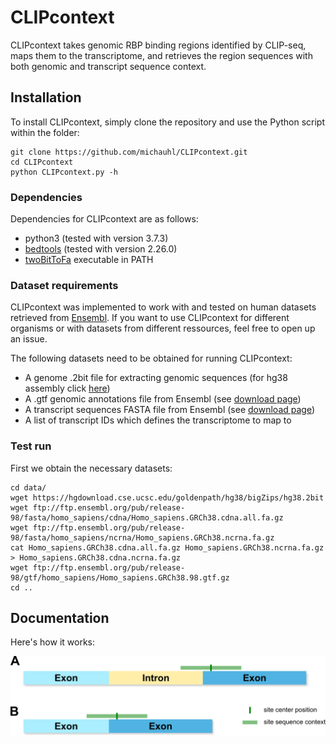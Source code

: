 # CLIPcontext
CLIPcontext takes genomic RBP binding regions identified by CLIP-seq, maps them to the transcriptome, 
and retrieves the region sequences with both genomic and transcript sequence context.



## Installation

To install CLIPcontext, simply clone the repository and use the Python script within the folder:

```
git clone https://github.com/michauhl/CLIPcontext.git
cd CLIPcontext
python CLIPcontext.py -h
```

### Dependencies
Dependencies for CLIPcontext are as follows:

- python3 (tested with version 3.7.3)
- [bedtools](https://github.com/arq5x/bedtools2/releases)  (tested with version 2.26.0)
- [twoBitToFa](http://hgdownload.cse.ucsc.edu/admin/exe/linux.x86_64/twoBitToFa) executable in PATH

### Dataset requirements
CLIPcontext was implemented to work with and tested on human datasets retrieved from [Ensembl](http://www.ensembl.org/index.html). If you want to use CLIPcontext for different organisms or with datasets from different ressources, feel free to open up an issue.

The following datasets need to be obtained for running CLIPcontext:
- A genome .2bit file for extracting genomic sequences (for hg38 assembly click [here](https://hgdownload.cse.ucsc.edu/goldenpath/hg38/bigZips/hg38.2bit))
- A .gtf genomic annotations file from Ensembl (see [download page](http://www.ensembl.org/info/data/ftp/index.html))
- A transcript sequences FASTA file from Ensembl (see [download page](http://www.ensembl.org/info/data/ftp/index.html))
- A list of transcript IDs which defines the transcriptome to map to

### Test run
First we obtain the necessary datasets:
```
cd data/
wget https://hgdownload.cse.ucsc.edu/goldenpath/hg38/bigZips/hg38.2bit
wget ftp://ftp.ensembl.org/pub/release-98/fasta/homo_sapiens/cdna/Homo_sapiens.GRCh38.cdna.all.fa.gz
wget ftp://ftp.ensembl.org/pub/release-98/fasta/homo_sapiens/ncrna/Homo_sapiens.GRCh38.ncrna.fa.gz
cat Homo_sapiens.GRCh38.cdna.all.fa.gz Homo_sapiens.GRCh38.ncrna.fa.gz > Homo_sapiens.GRCh38.cdna.ncrna.fa.gz
wget ftp://ftp.ensembl.org/pub/release-98/gtf/homo_sapiens/Homo_sapiens.GRCh38.98.gtf.gz
cd ..
```


## Documentation

Here's how it works:

<img src="doc/gen_tr_context.png" alt="Site with genomic and transcript context"
	title="Site with genomic and transcript context" width="700" />
